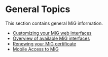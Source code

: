 # General Topics #
This section contains general MiG information.

  * [Customizing your MiG web interfaces](CustomizeWebInterfaces.md)
  * [Overview of available MiG interfaces](MiGInterfaces.md)
  * [Renewing your MiG certificate](RenewCertificate.md)
  * [Mobile Access to MiG](MiGMobileAccess.md)